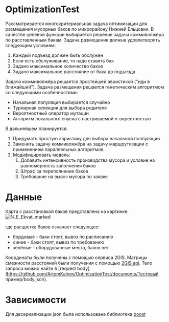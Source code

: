 # OptimizationTest
Рассматривается многокритериальная задача оптимизации для размещения мусорных баков по микрорайону Нижней Ельцовки. В качестве целевой функции выбирается решение задачи коммивояжёра по расставленным бакам. Задача размещения должна удовлетворять следующим условиям:
1. Каждый подъезд должен быть обслужен
1. Если есть обслуживание, то надо ставить бак
1. Задано максимальное количество баков
1. Задано максимальное расстояние от бака до подъезда 

Задача коммивояжёра решается простейшей эвристикой ("иди в ближайший"). Задача размещения решается генетическим алгоритмом со следующими особенностями:
* Начальная популяция выбирается случайно
* Турнирная селекция для выбора родителя
* Вероятностный оператор мутации
* Алгоритм локального спуска с настриваемой n-окрестностью

В дальнейшем планируется:
1. Придумать простую эвристику для выбора начальной полпуляции
1. Заменить задачу коммивояжёра на задачу маршрутизации с применением параллельных алгоритмов
1. Модифицировать модель:
   1. Добавить интенсивность производства мусора и условие на равномерность заполнения баков 
   1. Штраф за переполнение баков
   1. Требование на вывоз мусора по заявке
   
# Данные
Карта с расстановкой баков представлена на картинке:
![N_E_Ekvat_marked](https://user-images.githubusercontent.com/22174649/126031709-0e6e49d5-5dd4-47dc-b585-16f8bd62c489.png)

где расцветка баков означает следующее:
* бордовые - баки стоят, вывоз по расписанию
* синие - баки стоят, вывоз по требованию
* зелёные - оборудованные места, баков нет

Координаты были получены с помощью сервиса 2GIS. Матрицы смежности расстояний были получения с помощью [2GIS api](https://docs.2gis.com/ru/api/navigation/distance-matrix/overview). Тело запроса можно найти в [request body](https://github.com/ArtemKalney/OptimizationTest/documents/Тестовый пример/body.json).

# Зависимости
Для десериализации json была использована библиотека [boost](https://nuwen.net/mingw.html)
